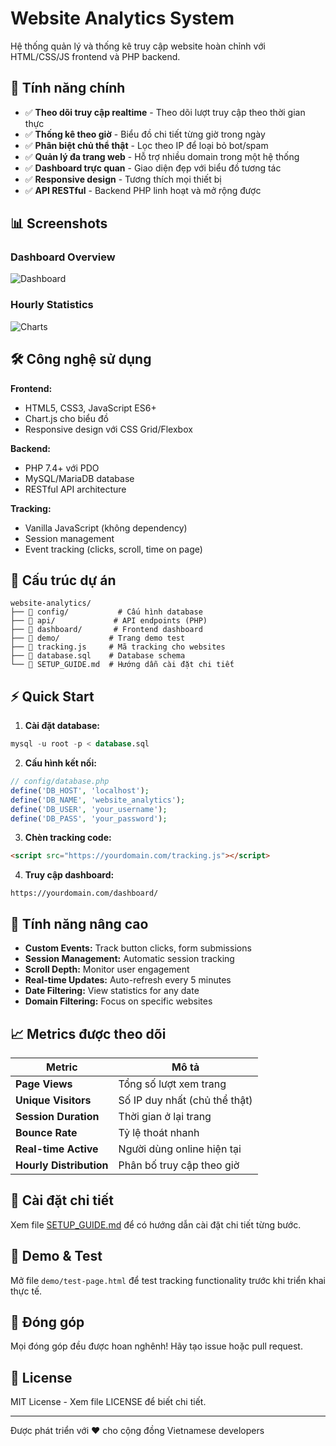 # Website Analytics System

Hệ thống quản lý và thống kê truy cập website hoàn chỉnh với HTML/CSS/JS frontend và PHP backend.

## 🚀 Tính năng chính

- ✅ **Theo dõi truy cập realtime** - Theo dõi lượt truy cập theo thời gian thực
- ✅ **Thống kê theo giờ** - Biểu đồ chi tiết từng giờ trong ngày  
- ✅ **Phân biệt chủ thể thật** - Lọc theo IP để loại bỏ bot/spam
- ✅ **Quản lý đa trang web** - Hỗ trợ nhiều domain trong một hệ thống
- ✅ **Dashboard trực quan** - Giao diện đẹp với biểu đồ tương tác
- ✅ **Responsive design** - Tương thích mọi thiết bị
- ✅ **API RESTful** - Backend PHP linh hoạt và mở rộng được

## 📊 Screenshots

### Dashboard Overview
![Dashboard](https://via.placeholder.com/800x400?text=Dashboard+Analytics)

### Hourly Statistics  
![Charts](https://via.placeholder.com/800x300?text=Hourly+Charts)

## 🛠️ Công nghệ sử dụng

**Frontend:**
- HTML5, CSS3, JavaScript ES6+
- Chart.js cho biểu đồ
- Responsive design với CSS Grid/Flexbox

**Backend:**  
- PHP 7.4+ với PDO
- MySQL/MariaDB database
- RESTful API architecture

**Tracking:**
- Vanilla JavaScript (không dependency)
- Session management
- Event tracking (clicks, scroll, time on page)

## 📁 Cấu trúc dự án

```
website-analytics/
├── 📂 config/           # Cấu hình database
├── 📂 api/             # API endpoints (PHP)
├── 📂 dashboard/       # Frontend dashboard  
├── 📂 demo/           # Trang demo test
├── 📄 tracking.js     # Mã tracking cho websites
├── 📄 database.sql    # Database schema
└── 📄 SETUP_GUIDE.md  # Hướng dẫn cài đặt chi tiết
```

## ⚡ Quick Start

1. **Cài đặt database:**
```sql
mysql -u root -p < database.sql
```

2. **Cấu hình kết nối:** 
```php
// config/database.php
define('DB_HOST', 'localhost');
define('DB_NAME', 'website_analytics'); 
define('DB_USER', 'your_username');
define('DB_PASS', 'your_password');
```

3. **Chèn tracking code:**
```html
<script src="https://yourdomain.com/tracking.js"></script>
```

4. **Truy cập dashboard:**
```
https://yourdomain.com/dashboard/
```

## 🎯 Tính năng nâng cao

- **Custom Events:** Track button clicks, form submissions
- **Session Management:** Automatic session tracking  
- **Scroll Depth:** Monitor user engagement
- **Real-time Updates:** Auto-refresh every 5 minutes
- **Date Filtering:** View statistics for any date
- **Domain Filtering:** Focus on specific websites

## 📈 Metrics được theo dõi

| Metric | Mô tả |
|--------|-------|
| **Page Views** | Tổng số lượt xem trang |
| **Unique Visitors** | Số IP duy nhất (chủ thể thật) |
| **Session Duration** | Thời gian ở lại trang |
| **Bounce Rate** | Tỷ lệ thoát nhanh |
| **Real-time Active** | Người dùng online hiện tại |
| **Hourly Distribution** | Phân bố truy cập theo giờ |

## 🔧 Cài đặt chi tiết

Xem file [SETUP_GUIDE.md](SETUP_GUIDE.md) để có hướng dẫn cài đặt chi tiết từng bước.

## 🧪 Demo & Test

Mở file `demo/test-page.html` để test tracking functionality trước khi triển khai thực tế.

## 🤝 Đóng góp

Mọi đóng góp đều được hoan nghênh! Hãy tạo issue hoặc pull request.

## 📄 License

MIT License - Xem file LICENSE để biết chi tiết.

---

Được phát triển với ❤️ cho cộng đồng Vietnamese developers